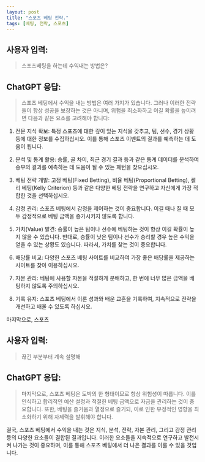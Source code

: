 ```yaml
---
layout: post
title: "스포츠 베팅 전략."
tags: [베팅, 전략, 스포츠]
---
```


## 사용자 입력:
> 스포츠베팅을 하는데 수익내는 방법은?

## ChatGPT 응답:
> 스포츠 베팅에서 수익을 내는 방법은 여러 가지가 있습니다. 그러나 이러한 전략들이 항상 성공을 보장하는 것은 아니며, 위험을 최소화하고 이길 확률을 높이려면 다음과 같은 요소를 고려해야 합니다:

1. 전문 지식 확보: 특정 스포츠에 대한 깊이 있는 지식을 갖추고, 팀, 선수, 경기 상황 등에 대한 정보를 수집하십시오. 이를 통해 스포츠 이벤트의 결과를 예측하는 데 도움이 됩니다.

2. 분석 및 통계 활용: 승률, 골 차이, 최근 경기 결과 등과 같은 통계 데이터를 분석하여 승부의 결과를 예측하는 데 도움이 될 수 있는 패턴을 찾으십시오.

3. 베팅 전략 개발: 고정 베팅(Fixed Betting), 비율 베팅(Proportional Betting), 켈리 베팅(Kelly Criterion) 등과 같은 다양한 베팅 전략을 연구하고 자신에게 가장 적합한 것을 선택하십시오.

4. 감정 관리: 스포츠 베팅에서 감정을 제어하는 것이 중요합니다. 이길 때나 질 때 모두 감정적으로 베팅 금액을 증가시키지 않도록 합니다.

5. 가치(Value) 발견: 승률이 높은 팀이나 선수에 베팅하는 것이 항상 이길 확률이 높지 않을 수 있습니다. 반대로, 승률이 낮은 팀이나 선수가 승리할 경우 높은 수익을 얻을 수 있는 상황도 있습니다. 따라서, 가치를 찾는 것이 중요합니다.

6. 배당률 비교: 다양한 스포츠 베팅 사이트를 비교하여 가장 좋은 배당률을 제공하는 사이트를 찾아 이용하십시오.

7. 자본 관리: 베팅에 사용할 자본을 적절하게 분배하고, 한 번에 너무 많은 금액을 베팅하지 않도록 주의하십시오.

8. 기록 유지: 스포츠 베팅에서 이룬 성과와 배운 교훈을 기록하여, 지속적으로 전략을 개선하고 배울 수 있도록 하십시오.

마지막으로, 스포츠

## 사용자 입력:
> 끊긴 부분부터 계속 설명해

## ChatGPT 응답:
> 마지막으로, 스포츠 베팅은 도박의 한 형태이므로 항상 위험성이 따릅니다. 이를 인식하고 합리적인 예산 설정과 적절한 베팅 금액으로 자금을 관리하는 것이 중요합니다. 또한, 베팅을 즐거움과 열정으로 즐기되, 이로 인한 부정적인 영향을 최소화하기 위해 자제력을 발휘해야 합니다.

결국, 스포츠 베팅에서 수익을 내는 것은 지식, 분석, 전략, 자본 관리, 그리고 감정 관리 등의 다양한 요소들이 결합된 결과입니다. 이러한 요소들을 지속적으로 연구하고 발전시켜 나가는 것이 중요하며, 이를 통해 스포츠 베팅에서 더 나은 결과를 이룰 수 있을 것입니다.

